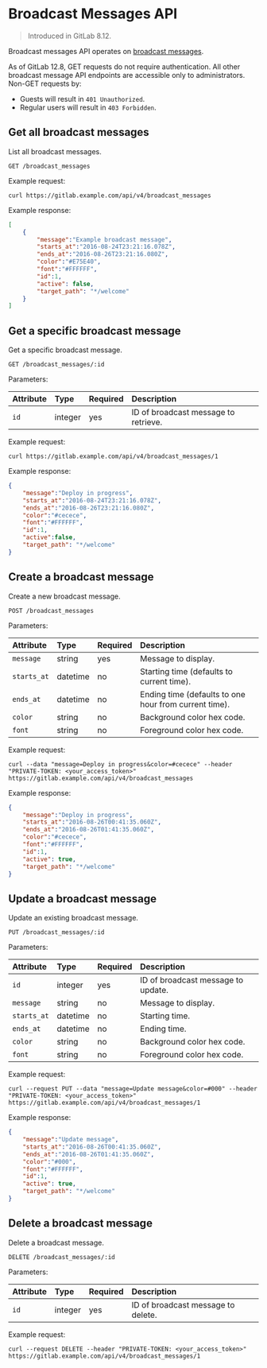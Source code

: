 # Broadcast Messages API

> Introduced in GitLab 8.12.

Broadcast messages API operates on [broadcast messages](../user/admin_area/broadcast_messages.md).

As of GitLab 12.8, GET requests do not require authentication. All other broadcast message API endpoints are accessible only to administrators. Non-GET requests by:

- Guests will result in `401 Unauthorized`.
- Regular users will result in `403 Forbidden`.

## Get all broadcast messages

List all broadcast messages.

```text
GET /broadcast_messages
```

Example request:

```shell
curl https://gitlab.example.com/api/v4/broadcast_messages
```

Example response:

```json
[
    {
        "message":"Example broadcast message",
        "starts_at":"2016-08-24T23:21:16.078Z",
        "ends_at":"2016-08-26T23:21:16.080Z",
        "color":"#E75E40",
        "font":"#FFFFFF",
        "id":1,
        "active": false,
        "target_path": "*/welcome"
    }
]
```

## Get a specific broadcast message

Get a specific broadcast message.

```text
GET /broadcast_messages/:id
```

Parameters:

| Attribute | Type    | Required | Description                          |
|:----------|:--------|:---------|:-------------------------------------|
| `id`      | integer | yes      | ID of broadcast message to retrieve. |

Example request:

```shell
curl https://gitlab.example.com/api/v4/broadcast_messages/1
```

Example response:

```json
{
    "message":"Deploy in progress",
    "starts_at":"2016-08-24T23:21:16.078Z",
    "ends_at":"2016-08-26T23:21:16.080Z",
    "color":"#cecece",
    "font":"#FFFFFF",
    "id":1,
    "active":false,
    "target_path": "*/welcome"
}
```

## Create a broadcast message

Create a new broadcast message.

```text
POST /broadcast_messages
```

Parameters:

| Attribute   | Type     | Required | Description                                           |
|:------------|:---------|:---------|:------------------------------------------------------|
| `message`   | string   | yes      | Message to display.                                   |
| `starts_at` | datetime | no       | Starting time (defaults to current time).             |
| `ends_at`   | datetime | no       | Ending time (defaults to one hour from current time). |
| `color`     | string   | no       | Background color hex code.                            |
| `font`      | string   | no       | Foreground color hex code.                            |

Example request:

```shell
curl --data "message=Deploy in progress&color=#cecece" --header "PRIVATE-TOKEN: <your_access_token>" https://gitlab.example.com/api/v4/broadcast_messages
```

Example response:

```json
{
    "message":"Deploy in progress",
    "starts_at":"2016-08-26T00:41:35.060Z",
    "ends_at":"2016-08-26T01:41:35.060Z",
    "color":"#cecece",
    "font":"#FFFFFF",
    "id":1,
    "active": true,
    "target_path": "*/welcome"
}
```

## Update a broadcast message

Update an existing broadcast message.

```text
PUT /broadcast_messages/:id
```

Parameters:

| Attribute   | Type     | Required | Description                        |
|:------------|:---------|:---------|:-----------------------------------|
| `id`        | integer  | yes      | ID of broadcast message to update. |
| `message`   | string   | no       | Message to display.                |
| `starts_at` | datetime | no       | Starting time.                     |
| `ends_at`   | datetime | no       | Ending time.                       |
| `color`     | string   | no       | Background color hex code.         |
| `font`      | string   | no       | Foreground color hex code.         |

Example request:

```shell
curl --request PUT --data "message=Update message&color=#000" --header "PRIVATE-TOKEN: <your_access_token>" https://gitlab.example.com/api/v4/broadcast_messages/1
```

Example response:

```json
{
    "message":"Update message",
    "starts_at":"2016-08-26T00:41:35.060Z",
    "ends_at":"2016-08-26T01:41:35.060Z",
    "color":"#000",
    "font":"#FFFFFF",
    "id":1,
    "active": true,
    "target_path": "*/welcome"
}
```

## Delete a broadcast message

Delete a broadcast message.

```shell
DELETE /broadcast_messages/:id
```

Parameters:

| Attribute | Type    | Required | Description                        |
|:----------|:--------|:---------|:-----------------------------------|
| `id`      | integer | yes      | ID of broadcast message to delete. |

Example request:

```shell
curl --request DELETE --header "PRIVATE-TOKEN: <your_access_token>" https://gitlab.example.com/api/v4/broadcast_messages/1
```
